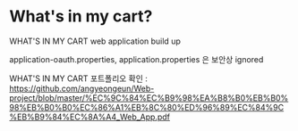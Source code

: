 # What's in my cart?
WHAT'S IN MY CART web application build up

application-oauth.properties,
application.properties 은 보안상 ignored

WHAT'S IN MY CART 포트폴리오 확인 : https://github.com/angyeongeun/Web-project/blob/master/%EC%9C%84%EC%B9%98%EA%B8%B0%EB%B0%98%EB%B0%B0%EC%86%A1%EB%8C%80%ED%96%89%EC%84%9C%EB%B9%84%EC%8A%A4_Web_App.pdf

